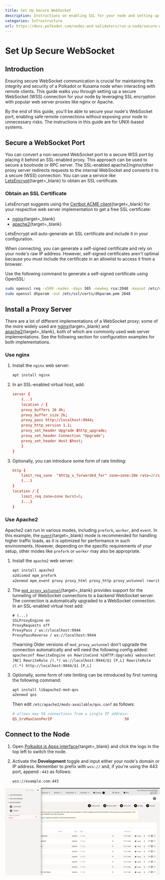 ```yaml
---
title: Set Up Secure WebSocket
description: Instructions on enabling SSL for your node and setting up a secure WebSocket proxy server using nginx for remote connections.
categories: Infrastructure
url: https://docs.polkadot.com/nodes-and-validators/run-a-node/secure-wss/
---
```


# Set Up Secure WebSocket

## Introduction

Ensuring secure WebSocket communication is crucial for maintaining the integrity and security of a Polkadot or Kusama node when interacting with remote clients. This guide walks you through setting up a secure WebSocket (WSS) connection for your node by leveraging SSL encryption with popular web server proxies like nginx or Apache.

By the end of this guide, you'll be able to secure your node's WebSocket port, enabling safe remote connections without exposing your node to unnecessary risks. The instructions in this guide are for UNIX-based systems.

## Secure a WebSocket Port

You can convert a non-secured WebSocket port to a secure WSS port by placing it behind an SSL-enabled proxy. This approach can be used to secure a bootnode or RPC server. The SSL-enabled apache2/nginx/other proxy server redirects requests to the internal WebSocket and converts it to a secure (WSS) connection. You can use a service like [LetsEncrypt](https://letsencrypt.org/){target=\_blank} to obtain an SSL certificate.

### Obtain an SSL Certificate

LetsEncrypt suggests using the [Certbot ACME client](https://letsencrypt.org/getting-started/#with-shell-access/){target=\_blank} for your respective web server implementation to get a free SSL certificate:

- [nginx](https://certbot.eff.org/instructions?ws=nginx&os=ubuntufocal){target=\_blank}
- [apache2](https://certbot.eff.org/instructions?ws=apache&os=ubuntufocal){target=\_blank}
 
LetsEncrypt will auto-generate an SSL certificate and include it in your configuration.

When connecting, you can generate a self-signed certificate and rely on your node's raw IP address. However, self-signed certificates aren't optimal because you must include the certificate in an allowlist to access it from a browser.

Use the following command to generate a self-signed certificate using OpenSSL:

```bash
sudo openssl req -x509 -nodes -days 365 -newkey rsa:2048 -keyout /etc/ssl/private/selfsigned.key -out /etc/ssl/certs/selfsigned.crt
sudo openssl dhparam -out /etc/ssl/certs/dhparam.pem 2048
```
## Install a Proxy Server

There are a lot of different implementations of a WebSocket proxy; some of the more widely used are [nginx](https://www.f5.com/go/product/welcome-to-nginx){target=\_blank} and [apache2](https://httpd.apache.org/){target=\_blank}, both of which are commonly used web server implementations. See the following section for configuration examples for both implementations.

### Use nginx

1. Install the `nginx` web server: 
    ```bash
    apt install nginx
    ```

2. In an SSL-enabled virtual host, add:
    ```conf
    server {
        (...)
        location / {
        proxy_buffers 16 4k;
        proxy_buffer_size 2k;
        proxy_pass http://localhost:9944;
        proxy_http_version 1.1;
        proxy_set_header Upgrade $http_upgrade;
        proxy_set_header Connection "Upgrade";
        proxy_set_header Host $host;
        }
    }
    ```
3. Optionally, you can introduce some form of rate limiting:
    ```conf
    http {
        limit_req_zone  "$http_x_forwarded_for" zone=zone:10m rate=2r/s;
        (...)
    }
    location / {
        limit_req zone=zone burst=5;
        (...)
    }
    ```
### Use Apache2

Apache2 can run in various modes, including `prefork`, `worker`, and `event`. In this example, the [`event`](https://httpd.apache.org/docs/2.4/mod/event.html){target=\_blank} mode is recommended for handling higher traffic loads, as it is optimized for performance in such environments. However, depending on the specific requirements of your setup, other modes like `prefork` or `worker` may also be appropriate.

1. Install the `apache2` web server:
    ```bash
    apt install apache2
    a2dismod mpm_prefork
    a2enmod mpm_event proxy proxy_html proxy_http proxy_wstunnel rewrite ssl
    ```
2. The [`mod_proxy_wstunnel`](https://httpd.apache.org/docs/2.4/mod/mod_proxy_wstunnel.html){target=\_blank} provides support for the tunneling of WebSocket connections to a backend WebSocket server. The connection is automatically upgraded to a WebSocket connection. In an SSL-enabled virtual host add:

    ```apacheconf
    # (...)
    SSLProxyEngine on
    ProxyRequests off
    ProxyPass / ws://localhost:9944
    ProxyPassReverse / ws://localhost:9944
    ```
    !!!warning 
        Older versions of `mod_proxy_wstunnel` don't upgrade the connection automatically and will need the following config added:
        ```apacheconf
        RewriteEngine on
        RewriteCond %{HTTP:Upgrade} websocket [NC]
        RewriteRule /(.*) ws://localhost:9944/$1 [P,L]
        RewriteRule /(.*) http://localhost:9944/$1 [P,L]
        ```

3. Optionally, some form of rate limiting can be introduced by first running the following command:

    ```bash
    apt install libapache2-mod-qos
    a2enmod qos
    ```

    Then edit `/etc/apache2/mods-available/qos.conf` as follows:

    ```conf
    # allows max 50 connections from a single IP address:
    QS_SrvMaxConnPerIP                                 50
    ```

## Connect to the Node

1. Open [Polkadot.js Apps interface](https://polkadot.js.org/apps){target=\_blank} and click the logo in the top left to switch the node.
2. Activate the **Development** toggle and input either your node's domain or IP address. Remember to prefix with `wss://` and, if you're using the 443 port, append `:443` as follows:

    ```bash
    wss://example.com:443
    ```

![A sync-in-progress chain connected to Polkadot.js UI](/images/nodes-and-validators/run-a-node/secure-wss/secure-wss-01.webp)
